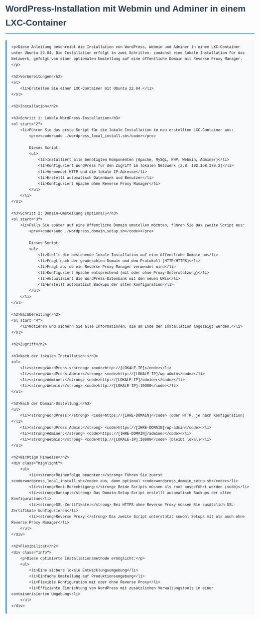 <!DOCTYPE html>
<html lang="de">
<head>
    <meta charset="UTF-8">
    <meta name="viewport" content="width=device-width, initial-scale=1.0">
    <title>WordPress-Installation mit Webmin und Adminer in einem LXC-Container</title>
    <style>
        body {
            font-family: Arial, sans-serif;
            max-width: 800px;
            margin: 0 auto;
            padding: 20px;
            line-height: 1.6;
        }
        h1 {
            color: #2c3e50;
            border-bottom: 2px solid #3498db;
            padding-bottom: 10px;
        }
        h2 {
            color: #34495e;
            margin-top: 30px;
        }
        h3 {
            color: #7f8c8d;
        }
        code {
            background-color: #f8f9fa;
            padding: 2px 4px;
            border-radius: 3px;
            font-family: 'Courier New', monospace;
        }
        pre {
            background-color: #f8f9fa;
            padding: 15px;
            border-radius: 5px;
            border-left: 4px solid #3498db;
            overflow-x: auto;
        }
        pre code {
            background-color: transparent;
            padding: 0;
        }
        ul, ol {
            padding-left: 20px;
        }
        li {
            margin-bottom: 5px;
        }
        .highlight {
            background-color: #fff3cd;
            padding: 10px;
            border-radius: 5px;
            border-left: 4px solid #ffc107;
            margin: 15px 0;
        }
        .info {
            background-color: #d1ecf1;
            padding: 10px;
            border-radius: 5px;
            border-left: 4px solid #17a2b8;
            margin: 15px 0;
        }
    </style>
</head>
<body>
    <h1>WordPress-Installation mit Webmin und Adminer in einem LXC-Container</h1>
    
    <p>Diese Anleitung beschreibt die Installation von WordPress, Webmin und Adminer in einem LXC-Container unter Ubuntu 22.04. Die Installation erfolgt in zwei Schritten: zunächst eine lokale Installation für das Netzwerk, gefolgt von einer optionalen Umstellung auf eine öffentliche Domain mit Reverse Proxy Manager.</p>

    <h2>Vorbereitungen</h2>
    <ol>
        <li>Erstellen Sie einen LXC-Container mit Ubuntu 22.04.</li>
    </ol>

    <h2>Installation</h2>

    <h3>Schritt 1: Lokale WordPress-Installation</h3>
    <ol start="2">
        <li>Führen Sie das erste Script für die lokale Installation im neu erstellten LXC-Container aus:
            <pre><code>sudo ./wordpress_local_install.sh</code></pre>
            
            Dieses Script:
            <ul>
                <li>Installiert alle benötigten Komponenten (Apache, MySQL, PHP, Webmin, Adminer)</li>
                <li>Konfiguriert WordPress für den Zugriff im lokalen Netzwerk (z.B. 192.168.178.3)</li>
                <li>Verwendet HTTP und die lokale IP-Adresse</li>
                <li>Erstellt automatisch Datenbank und Benutzer</li>
                <li>Konfiguriert Apache ohne Reverse Proxy Manager</li>
            </ul>
        </li>
    </ol>

    <h3>Schritt 2: Domain-Umstellung (Optional)</h3>
    <ol start="3">
        <li>Falls Sie später auf eine öffentliche Domain umstellen möchten, führen Sie das zweite Script aus:
            <pre><code>sudo ./wordpress_domain_setup.sh</code></pre>
            
            Dieses Script:
            <ul>
                <li>Stellt die bestehende lokale Installation auf eine öffentliche Domain um</li>
                <li>Fragt nach der gewünschten Domain und dem Protokoll (HTTP/HTTPS)</li>
                <li>Fragt ab, ob ein Reverse Proxy Manager verwendet wird</li>
                <li>Konfiguriert Apache entsprechend (mit oder ohne Proxy-Unterstützung)</li>
                <li>Aktualisiert die WordPress-Datenbank mit den neuen URLs</li>
                <li>Erstellt automatisch Backups der alten Konfiguration</li>
            </ul>
        </li>
    </ol>

    <h2>Nachbereitung</h2>
    <ol start="4">
        <li>Notieren und sichern Sie alle Informationen, die am Ende der Installation angezeigt werden.</li>
    </ol>

    <h2>Zugriff</h2>

    <h3>Nach der lokalen Installation:</h3>
    <ul>
        <li><strong>WordPress:</strong> <code>http://[LOKALE-IP]</code></li>
        <li><strong>WordPress Admin:</strong> <code>http://[LOKALE-IP]/wp-admin</code></li>
        <li><strong>Adminer:</strong> <code>http://[LOKALE-IP]/adminer</code></li>
        <li><strong>Webmin:</strong> <code>http://[LOKALE-IP]:10000</code></li>
    </ul>

    <h3>Nach der Domain-Umstellung:</h3>
    <ul>
        <li><strong>WordPress:</strong> <code>https://[IHRE-DOMAIN]</code> (oder HTTP, je nach Konfiguration)</li>
        <li><strong>WordPress Admin:</strong> <code>https://[IHRE-DOMAIN]/wp-admin</code></li>
        <li><strong>Adminer:</strong> <code>https://[IHRE-DOMAIN]/adminer</code></li>
        <li><strong>Webmin:</strong> <code>http://[LOKALE-IP]:10000</code> (bleibt lokal)</li>
    </ul>

    <h2>Wichtige Hinweise</h2>
    <div class="highlight">
        <ul>
            <li><strong>Reihenfolge beachten:</strong> Führen Sie zuerst <code>wordpress_local_install.sh</code> aus, dann optional <code>wordpress_domain_setup.sh</code></li>
            <li><strong>Root-Berechtigung:</strong> Beide Scripts müssen als root ausgeführt werden (sudo)</li>
            <li><strong>Backup:</strong> Das Domain-Setup-Script erstellt automatisch Backups der alten Konfiguration</li>
            <li><strong>SSL-Zertifikate:</strong> Bei HTTPS ohne Reverse Proxy müssen Sie zusätzlich SSL-Zertifikate konfigurieren</li>
            <li><strong>Reverse Proxy:</strong> Das zweite Script unterstützt sowohl Setups mit als auch ohne Reverse Proxy Manager</li>
        </ul>
    </div>

    <h2>Flexibilität</h2>
    <div class="info">
        <p>Diese optimierte Installationsmethode ermöglicht:</p>
        <ul>
            <li>Eine sichere lokale Entwicklungsumgebung</li>
            <li>Einfache Umstellung auf Produktionsumgebung</li>
            <li>Flexible Konfiguration mit oder ohne Reverse Proxy</li>
            <li>Effiziente Einrichtung von WordPress mit zusätzlichen Verwaltungstools in einer containerisierten Umgebung</li>
        </ul>
    </div>
</body>
</html>
